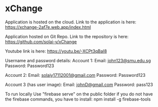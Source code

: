 # xChange

Application is hosted on the cloud. Link to the application is here: https://xchange-2af7e.web.app/index.html

Application hosted on Git Repo. Link to the repository is here: https://github.com/solai-y/xChange

Youtube link is here: https://youtu.be/-XCPt3qBaI8 

Username and password details:
Account 1: 
  Email: john123@smu.edu.sg
  Password: Password123

Account 2:
  Email: solaiy17112001@gmail.com
  Password: Password123

Account 3 (has user image):
  Email: johnD@gmail.com
  Password: pass123
  
To run locally 
  Use "firebase serve" on the public folder 
  if you do not have the firebase commands, you have to install:
    npm install -g firebase-tools
